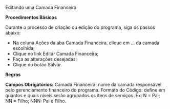 Editando uma Camada Financeira

<b>Procedimentos Básicos</b>

 Durante o processo de criação ou edição do programa, siga os passos abaixo:
 
* Na coluna Ações da aba Camada Financeira, clique em ... da camada escolhida;
* Clique no link Editar Camada Financeira;
* Faça as alterações desejadas;
* Clique no botão Salvar.

<b>Regras</b>

<b>Campos Obrigatórios:</b>
 Camada Financeira: nome da camada responsável pelo gerenciamento financeiro do programa.
 Formato do Código: define em quantos e quais níveis serão agrupados os itens de serviços.
    Ex: N = Pai; NN = Filho; NNN: Pai e Filho.